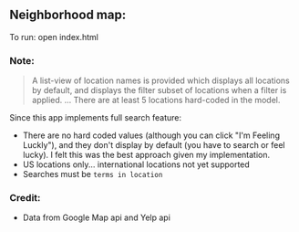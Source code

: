 ## Neighborhood map:

To run: open index.html



### Note:
> A list-view of location names is provided which displays all locations by default, and displays the filter subset of locations when a filter is applied.
...
> There are at least 5 locations hard-coded in the model.

Since this app implements full search feature:
- There are no hard coded values (although you can click "I'm Feeling Luckly"), and they don't display by default (you have to search or feel lucky). I felt this was the best approach given my implementation.
- US locations only... international locations not yet supported
- Searches must be `terms in location` 

### Credit:
- Data from Google Map api and Yelp api